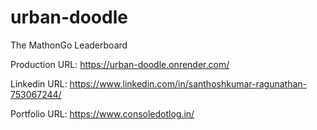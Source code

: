 # urban-doodle
The MathonGo Leaderboard

Production URL: https://urban-doodle.onrender.com/

Linkedin URL: https://www.linkedin.com/in/santhoshkumar-ragunathan-753067244/

Portfolio URL: https://www.consoledotlog.in/
